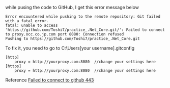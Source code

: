 while pusing the code to GitHub, I get this error message below
```
Error encountered while pushing to the remote repository: Git failed with a fatal error.
fatal: unable to access 'https://github.com/Toshi7/practice_.Net_Core.git/': Failed to connect to proxy.occ.co.jp.com port 8080: Connection refused
Pushing to https://github.com/Toshi7/practice_.Net_Core.git
```

To fix it, you need to go to C:\Users\[your username]\.gitconfig
```
[http]  
    proxy = http://yourproxy.com:8080  //change your settings here
[https] 
    proxy = http://yourproxy.com:8080  //change your settings here
```

Reference [Failed to connect to github 443](http://stackoverflow.com/questions/29333319/failed-to-connect-to-github-443)
